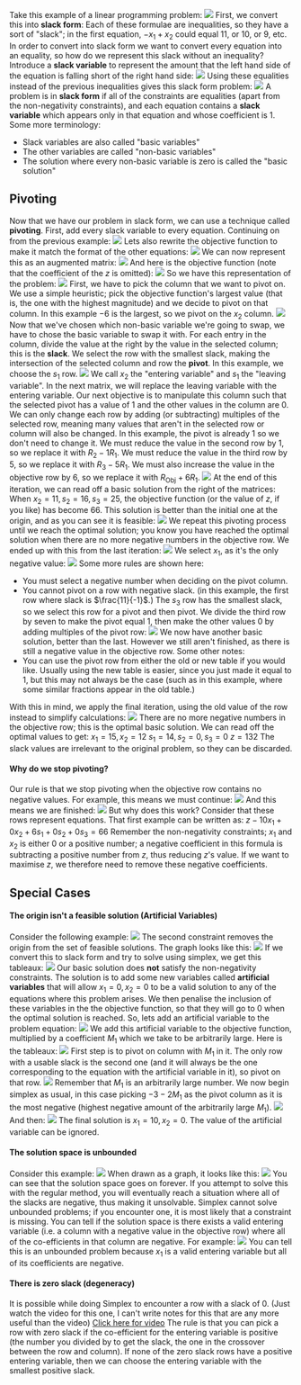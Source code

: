 
Take this example of a linear programming problem:
![](Pasted%20image%2020230307114018.png)
First, we convert this into **slack form**:
Each of these formulae are inequalities, so they have a sort of "slack"; in the first equation, $-x_1 + x_2$ could equal 11, or 10, or 9, etc. In order to convert into slack form we want to convert every equation into an equality, so how do we represent this slack without an inequality? Introduce a **slack variable** to represent the amount that the left hand side of the equation is falling short of the right hand side:
![](Pasted%20image%2020230307115306.png)
Using these equalities instead of the previous inequalities gives this slack form problem:
![](Pasted%20image%2020230307115344.png)
A problem is in **slack form** if all of the constraints are equalities (apart from the non-negativity constraints), and each equation contains a **slack variable** which appears only in that equation and whose coefficient is 1.
Some more terminology:
- Slack variables are also called "basic variables"
- The other variables are called "non-basic variables"
- The solution where every non-basic variable is zero is called the "basic solution"

## Pivoting
Now that we have our problem in slack form, we can use a technique called **pivoting**. First, add every slack variable to every equation. Continuing on from the previous example:
![](Pasted%20image%2020230307121242.png)
Lets also rewrite the objective function to make it match the format of the other equations:
![](Pasted%20image%2020230307121354.png)
We can now represent this as an augmented matrix:
![](Pasted%20image%2020230307121445.png)
And here is the objective function (note that the coefficient of the $z$ is omitted):
![](Pasted%20image%2020230307121520.png)
So we have this representation of the problem:
![](Pasted%20image%2020230307121839.png)
First, we have to pick the column that we want to pivot on. We use a simple heuristic; pick the objective function's largest value (that is, the one with the highest magnitude) and we decide to pivot on that column. In this example $-6$ is the largest, so we pivot on the $x_2$ column.
![](Pasted%20image%2020230307122308.png)
Now that we've chosen which non-basic variable we're going to swap, we have to chose the basic variable to swap it with. For each entry in the column, divide the value at the right by the value in the selected column; this is the **slack**. We select the row with the smallest slack, making the intersection of the selected column and row the **pivot**. In this example, we choose the $s_1$ row.
![](Pasted%20image%2020230307122511.png)
We call $x_2$ the "entering variable" and $s_1$ the "leaving variable". In the next matrix, we will replace the leaving variable with the entering variable.
Our next objective is to manipulate this column such that the selected pivot has a value of 1 and the other values in the column are 0. We can only change each row by adding (or subtracting) multiples of the selected row, meaning many values that aren't in the selected row or column will also be changed. 
In this example, the pivot is already 1 so we don't need to change it. We must reduce the value in the second row by 1, so we replace it with $R_2 - 1R_1$. We must reduce the value in the third row by 5, so we replace it with $R_3 - 5R_1$. We must also increase the value in the objective row by 6, so we replace it with $R_\text{Obj} +6R_1$.
![](Pasted%20image%2020230307123454.png)
At the end of this iteration, we can read off a basic solution from the right of the matrices:
When $x_2 = 11, s_2 = 16, s_3 = 25$, 
the objective function (or the value of $z$, if you like) has become $66$.
This solution is better than the initial one at the origin, and as you can see it is feasible:
![](Pasted%20image%2020230307123721.png)
We repeat this pivoting process until we reach the optimal solution; you know you have reached the optimal solution when there are no more negative numbers in the objective row.
We ended up with this from the last iteration:
![](Pasted%20image%2020230307123837.png)
We select $x_1$, as it's the only negative value:
![](Pasted%20image%2020230307123920.png)
Some more rules are shown here:
- You must select a negative number when deciding on the pivot column.
- You cannot pivot on a row with negative slack. (in this example, the first row where slack is $\frac{11}{-1}$.)
The $s_3$ row has the smallest slack, so we select this row for a pivot and then pivot. We divide the third row by seven to make the pivot equal 1, then make the other values 0 by adding multiples of the pivot row:
![](Pasted%20image%2020230307124309.png)
We now have another basic solution, better than the last. However we still aren't finished, as there is still a negative value in the objective row. Some other notes:
- You can use the pivot row from either the old or new table if you would like. Usually using the new table is easier, since you just made it equal to 1, but this may not always be the case (such as in this example, where some similar fractions appear in the old table.)

With this in mind, we apply the final iteration, using the old value of the row instead to simplify calculations:
![](Pasted%20image%2020230307124817.png)
There are no more negative numbers in the objective row; this is the optimal basic solution. We can read off the optimal values to get:
$x_1 = 15, x_2 = 12$
$s_1 = 14, s_2 = 0, s_3 = 0$
$z = 132$
The slack values are irrelevant to the original problem, so they can be discarded. 
#### Why do we stop pivoting?
Our rule is that we stop pivoting when the objective row contains no negative values. For example, this means we must continue:
![](Pasted%20image%2020230307125247.png)
And this means we are finished:
![](Pasted%20image%2020230307125406.png)
But why does this work? Consider that these rows represent equations. That first example can be written as:
$z -10x_1 + 0x_2 + 6s_1 + 0s_2 + 0s_3 = 66$
Remember the non-negativity constraints; $x_1$ and $x_2$ is either 0 or a positive number; a negative coefficient in this formula is subtracting a positive number from $z$, thus reducing $z$'s value. If we want to maximise $z$, we therefore need to remove these negative coefficients.

## Special Cases
#### The origin isn't a feasible solution (Artificial Variables)
Consider the following example:
![](Pasted%20image%2020230314135806.png)
The second constraint removes the origin from the set of feasible solutions. The graph looks like this:
![](Pasted%20image%2020230314135846.png)
If we convert this to slack form and try to solve using simplex, we get this tableaux:
![](Pasted%20image%2020230314135924.png)
Our basic solution does **not** satisfy the non-negativity constraints.
The solution is to add some new variables called **artificial variables** that will allow $x_1=0, x_2=0$ to be a valid solution to any of the equations where this problem arises. We then penalise the inclusion of these variables in the the objective function, so that they will go to 0 when the optimal solution is reached.
So, lets add an artificial variable to the problem equation:
![](Pasted%20image%2020230314140426.png)
We add this artificial variable to the objective function, multiplied by a coefficient $M_1$ which we take to be arbitrarily large. Here is the tableaux:
![](Pasted%20image%2020230314141315.png)
First step is to pivot on column with $M_1$ in it. The only row with a usable slack is the second one (and it will always be the one corresponding to the equation with the artificial variable in it), so pivot on that row.
![](Pasted%20image%2020230314141554.png)
Remember that $M_1$ is an arbitrarily large number. We now begin simplex as usual, in this case picking $-3-2M_1$ as the pivot column as it is the most negative (highest negative amount of the arbitrarily large $M_1$).
![](Pasted%20image%2020230314142208.png)
And then:
![](Pasted%20image%2020230314142331.png)
The final solution is $x_1=10, x_2=0$. The value of the artificial variable can be ignored.
#### The solution space is unbounded
Consider this example:
![](Pasted%20image%2020230314142639.png)
When drawn as a graph, it looks like this:
![](Pasted%20image%2020230314142717.png)
You can see that the solution space goes on forever. If you attempt to solve this with the regular method, you will eventually reach a situation where all of the slacks are negative, thus making it unsolvable. Simplex cannot solve unbounded problems; if you encounter one, it is most likely that a constraint is missing.
You can tell if the solution space is there exists a valid entering variable (i.e. a column with a negative value in the objective row) where all of the co-efficients in that column are negative. For example:
![](Pasted%20image%2020230314150537.png)
You can tell this is an unbounded problem because $x_1$ is a valid entering variable but all of its coefficients are negative.
#### There is zero slack (degeneracy)
It is possible while doing Simplex to encounter a row with a slack of 0. 
(Just watch the video for this one, I can't write notes for this that are any more useful than the video)
[Click here for video](zeroSlackVideo.mp4)
The rule is that you can pick a row with zero slack if the co-efficient for the entering variable is positive (the number you divided by to get the slack, the one in the crossover between the row and column). If none of the zero slack rows have a positive entering variable, then we can choose the entering variable with the smallest positive slack.
